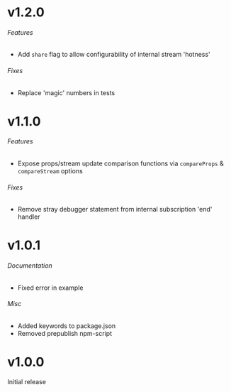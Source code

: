 # v1.2.0

###### Features

* Add `share` flag to allow configurability of internal stream 'hotness'

###### Fixes

* Replace 'magic' numbers in tests

# v1.1.0

###### Features

* Expose props/stream update comparison functions via `compareProps` & `compareStream` options

###### Fixes

* Remove stray debugger statement from internal subscription 'end' handler


# v1.0.1

###### Documentation

* Fixed error in example

###### Misc

* Added keywords to package.json
* Removed prepublish npm-script


# v1.0.0

Initial release
